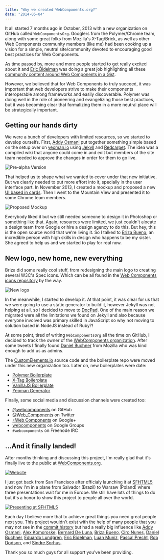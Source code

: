 ```yaml
---
title: "Why we created WebComponents.org?"
date: "2014-05-04"
---
```


It all started 7 months ago in October, 2013 with a new organization on GitHub called `WebComponentsOrg`. Googlers from the Polymer/Chrome team, along with some great folks from Mozilla's X-Tag/Brick, as well as other Web Components community members (like me) had been cooking up a vision for a simple, neutral site/community devoted to encouraging good best practices for Web Components.

<!-- more -->

As time passed by, more and more people started to get really excited about it and [Eric Bidelman](https://twitter.com/ebidel) was doing a great job highlighting all these [community content around Web Components in a Gist](https://gist.github.com/ebidel/6314025).

However, we believed that for Web Components to truly succeed, it was important that web developers strive to make their components interoperable among frameworks and easily discoverable. Polymer was doing well in the role of pioneering and evangelizing those best practices, but it was becoming clear that formalizing them in a more neutral place will be strategically important.

## Getting our hands dirty

We were a bunch of developers with limited resources, so we started to develop ourselfs. First, [Addy Osmani](https://twitter.com/addyosmani) put together something simple based on the setup over on [yeoman.io](http://yeoman.io/) using [Jekyll](http://jekyllrb.com/) and [Redcarpet](https://github.com/vmg/redcarpet). The idea was a compiled wiki that anyone could come in and edit but members of the site team needed to approve the changes in order for them to go live.

![Pre-alpha Version](/static/img/posts/wcorg-prealpha.jpg)

That helped us to shape what we wanted to cover under that new initiative. But we clearly needed to put more effort into it, specially in the user interface part. In November 2013, I created a mockup and proposed a new [UI based in cards](http://insideintercom.io/why-cards-are-the-future-of-the-web/). Then I went to the Mountain View and presented it to some Chrome team members.

![Proposed Mockup](/static/img/posts/wcorg-mockup.jpg)

Everybody liked it but we still needed someone to design it in Photoshop or something like that. Again, resources were limited, we just couldn't alocate a design team from Google or hire a design agency to do this. But hey, this is the open source world that we're living it. So I talked to [Briza Bueno](https://twitter.com/brizabueno), an incredible person with high skills in design who happens to be my sister. She agreed to help us and we started to play for real now.

## New logo, new home, new everything

Briza did some really cool stuff, from redesigning the main logo to creating several W3C's Spec icons. Which can be all found in the [Web Components icons repository](https://github.com/webcomponents/webcomponents-icons) by the way.

![New logo](/static/img/posts/wcorg-logo.jpg)

In the meanwhile, I started to develop it. At that point, it was clear for us that we were going to use a static generator to build it, however Jekyll was not helping at all, so I decided to move to [DocPad](http://docpad.org/). One of the main reason we migrated were all the limitations we found on Jekyll and also because everyone involved was primary skilled in JavaScript so why not moving to solution based in NodeJS instead of Ruby?!

At some point, tired of writing `WebComponentsOrg` all the time on GitHub, I decided to track the owner of the [WebComponents organization](https://github.com/webcomponents/). After some tweets I finally found [Daniel Buchner](https://twitter.com/csuwildcat) from Mozilla who was kind enough to add us as admins.

The [CustomElements.io](http://customelements.io/) source code and the boilerplate repo were moved under this new organization too. Later on, new boilerplates were date:

- [Polymer Boilerplate](https://github.com/webcomponents/polymer-boilerplate)
- [X-Tag Boilerplate](https://github.com/webcomponents/x-tag-boilerplate)
- [VanillaJS Boilerplate](https://github.com/webcomponents/element-boilerplate)
- [Yeoman Generator](https://github.com/webcomponents/generator-element)

Finally, some social media and discussion channels were created too:

- [@webcomponents](https://github.com/webcomponents/) on GitHub
- [@Web_Components](https://twitter.com/web_components/) on Twitter
- [+Web Components](https://plus.google.com/b/103330502635338602217/103330502635338602217/posts) on Google+
- [webcomponents](https://groups.google.com/forum/#!forum/webcomponents) on Google Groups
- `#webcomponents` on Freenode IRC

## ...And it finally landed!

After months thinking and discussing this project, I'm really glad that it's finally live to the public at [WebComponents.org](http://webcomponents.org/).

[![Website](/static/img/posts/wcorg.jpg)](http://webcomponents.org/)

I just got back from San Francisco after officialy launching it at [SFHTML5](http://www.meetup.com/sfhtml5/events/169452272/) and now I'm in a plane from Salvador (Brazil) to Warsaw (Poland) where three presentations wait for me in Europe. We still have lots of things to do but it's a honor to show this project to people all over the world.

[![Presenting at SFHTML5](/static/img/posts/wcorg-launch.jpg)](https://www.youtube.com/watch?feature=player_detailpage&v=mN7IAaRdi_k#t=8697)

Each day I believe more that to achieve great things you need great people next you. This project wouldn't exist with the help of many people that you may not see in the [commit history](https://github.com/webcomponents/webcomponents.github.io/graphs/contributors) but had a really big influence like [Addy Osmani](https://twitter.com/addyosmani), [Alex Komoroske](https://twitter.com/jkomoros), [Bernard De Luna](https://twitter.com/bernarddeluna), [Briza Bueno](https://twitter.com/brizabueno), [Ciro Nunes](https://twitter.com/cironunesdev), [Daniel Buchner](https://twitter.com/csuwildcat), [Eduardo Lundgren](https://twitter.com/eduardolundgren), [Eric Bidelman](https://twitter.com/ebidel), [Luan Muniz](https://twitter.com/lluanmuniz), [Pascal Precht](https://twitter.com/PascalPrecht), [Rob Dodson](https://twitter.com/rob_dodson), and [Sindre Sorhus](https://twitter.com/sindresorhus).

Thank you so much guys for all support you've been providing.
